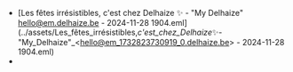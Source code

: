 - [Les fêtes irrésistibles, c'est chez Delhaize ✨ - "My Delhaize" <hello@em.delhaize.be> - 2024-11-28 1904.eml](../assets/Les_fêtes_irrésistibles,_c'est_chez_Delhaize_✨_-_"My_Delhaize"_<hello@em_1732823730919_0.delhaize.be> - 2024-11-28 1904.eml)
-